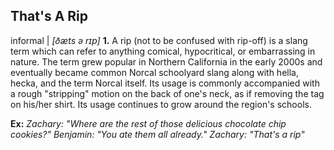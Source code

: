 That's A Rip
------
informal | *[ðæts ə rɪp]*
**1.** A rip (not to be confused with rip-off) is a slang term which can refer to anything comical, hypocritical, or embarrassing in nature. The term grew popular in Northern California in the early 2000s and eventually became common Norcal schoolyard slang along with hella, hecka, and the term Norcal itself. Its usage is commonly accompanied with a rough "stripping" motion on the back of one's neck, as if removing the tag on his/her shirt. Its usage continues to grow around the region's schools.
  
**Ex:** 
*Zachary: "Where are the rest of those delicious chocolate chip cookies?"
Benjamin: "You ate them all already."
Zachary: "That's a rip"*


